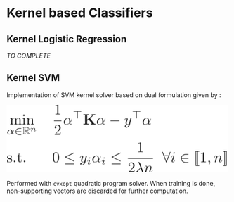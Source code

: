# Kernel based Classifiers

## Kernel Logistic Regression

_TO COMPLETE_


## Kernel SVM

Implementation of SVM kernel solver based on dual formulation given by :

![caption](https://github.com/shahineb/kernel_challenge/blob/shahine/docs/svg/188bef82edb59df5b9234f60942a41c2.png)

Performed with `cvxopt` quadratic program solver. When training is done, non-supporting vectors are discarded for further computation.
